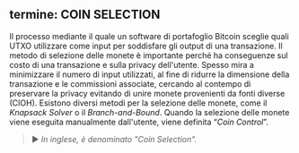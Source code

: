 termine: COIN SELECTION
---

Il processo mediante il quale un software di portafoglio Bitcoin sceglie quali UTXO utilizzare come input per soddisfare gli output di una transazione. Il metodo di selezione delle monete è importante perché ha conseguenze sul costo di una transazione e sulla privacy dell'utente. Spesso mira a minimizzare il numero di input utilizzati, al fine di ridurre la dimensione della transazione e le commissioni associate, cercando al contempo di preservare la privacy evitando di unire monete provenienti da fonti diverse (CIOH). Esistono diversi metodi per la selezione delle monete, come il *Knapsack Solver* o il *Branch-and-Bound*. Quando la selezione delle monete viene eseguita manualmente dall'utente, viene definita “*Coin Control*”.

> ► *In inglese, è denominato "Coin Selection".*